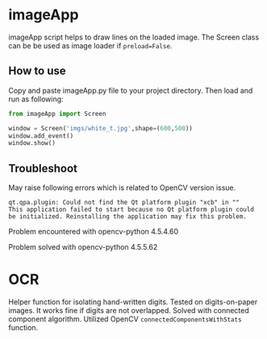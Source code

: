 # imageApp
imageApp script helps to draw lines on the loaded image. The Screen class can be be used as image loader if `preload=False`.

## How to use
Copy and paste imageApp.py file to your project directory. Then load and run as following:
```python
from imageApp import Screen

window = Screen('imgs/white_t.jpg',shape=(600,500))
window.add_event()
window.show()
```
## Troubleshoot
May raise following errors which is related to OpenCV version issue.

```
qt.qpa.plugin: Could not find the Qt platform plugin "xcb" in ""
This application failed to start because no Qt platform plugin could be initialized. Reinstalling the application may fix this problem.
```
Problem encountered with opencv-python 4.5.4.60

Problem solved with opencv-python 4.5.5.62

# OCR 
Helper function for isolating hand-written digits. Tested on digits-on-paper images. It works fine if digits are not overlapped. Solved with connected component algorithm. Utilized OpenCV `connectedComponentsWithStats` function.


